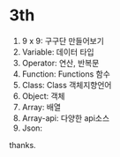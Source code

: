 # 3th

1. 9 x 9: 구구단 만들어보기
2. Variable: 데이터 타입
3. Operator: 연산, 반복문
4. Function: Functions 함수
5. Class: Class 객체지향언어
6. Object: 객체
7. Array: 배열
8. Array-api: 다양한 api소스
9. Json: 

thanks.
